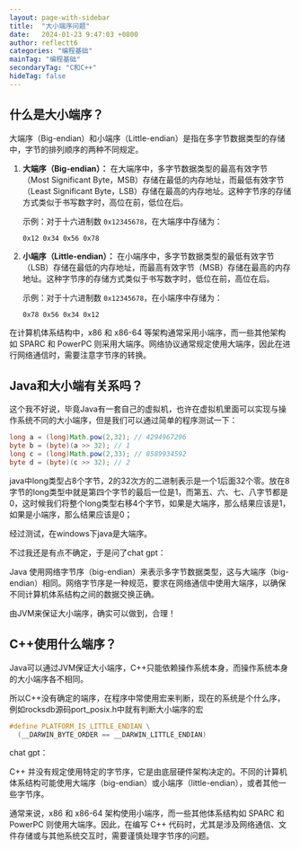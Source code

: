 ```yaml
---
layout: page-with-sidebar
title:  "大小端序问题"
date:   2024-01-23 9:47:03 +0800
author: reflectt6
categories: "编程基础"
mainTag: "编程基础"
secondaryTag: "C和C++"
hideTag: false
---
```


## 什么是大小端序？

大端序（Big-endian）和小端序（Little-endian）是指在多字节数据类型的存储中，字节的排列顺序的两种不同规定。

1. **大端序（Big-endian）：** 在大端序中，多字节数据类型的最高有效字节（Most Significant Byte，MSB）存储在最低的内存地址，而最低有效字节（Least Significant Byte，LSB）存储在最高的内存地址。这种字节序的存储方式类似于书写数字时，高位在前，低位在后。

   示例：对于十六进制数 `0x12345678`，在大端序中存储为：

   ```
   0x12 0x34 0x56 0x78
   ```

2. **小端序（Little-endian）：** 在小端序中，多字节数据类型的最低有效字节（LSB）存储在最低的内存地址，而最高有效字节（MSB）存储在最高的内存地址。这种字节序的存储方式类似于书写数字时，低位在前，高位在后。

   示例：对于十六进制数 `0x12345678`，在小端序中存储为：

   ```
   0x78 0x56 0x34 0x12
   ```

在计算机体系结构中，x86 和 x86-64 等架构通常采用小端序，而一些其他架构如 SPARC 和 PowerPC 则采用大端序。网络协议通常规定使用大端序，因此在进行网络通信时，需要注意字节序的转换。



## Java和大小端有关系吗？

这个我不好说，毕竟Java有一套自己的虚拟机，也许在虚拟机里面可以实现与操作系统不同的大小端序，但是我们可以通过简单的程序测试一下：

```java
long a = (long)Math.pow(2,32); // 4294967296
byte b = (byte)(a >> 32); // 1
long c = (long)Math.pow(2,33); // 8589934592
byte d = (byte)(c >> 32); // 2
```

java中long类型占8个字节，2的32次方的二进制表示是一个1后面32个零。放在8字节的long类型中就是第四个字节的最后一位是1，而第五、六、七、八字节都是0，这时候我们将整个long类型右移4个字节，如果是大端序，那么结果应该是1，如果是小端序，那么结果应该是0；

经过测试，在windows下java是大端序。

不过我还是有点不确定，于是问了chat gpt：

Java 使用网络字节序（big-endian）来表示多字节数据类型，这与大端序（big-endian）相同。网络字节序是一种规范，要求在网络通信中使用大端序，以确保不同计算机体系结构之间的数据交换正确。

由JVM来保证大小端序，确实可以做到，合理！



## C++使用什么端序？

Java可以通过JVM保证大小端序，C++只能依赖操作系统本身，而操作系统本身的大小端序各不相同。

所以C++没有确定的端序，在程序中常使用宏来判断，现在的系统是个什么序，例如rocksdb源码port_posix.h中就有判断大小端序的宏

```c++
#define PLATFORM_IS_LITTLE_ENDIAN \
  (__DARWIN_BYTE_ORDER == __DARWIN_LITTLE_ENDIAN)
```

chat gpt：

C++ 并没有规定使用特定的字节序，它是由底层硬件架构决定的。不同的计算机体系结构可能使用大端序（big-endian）或小端序（little-endian），或者其他一些字节序。

通常来说，x86 和 x86-64 架构使用小端序，而一些其他体系结构如 SPARC 和 PowerPC 则使用大端序。因此，在编写 C++ 代码时，尤其是涉及网络通信、文件存储或与其他系统交互时，需要谨慎处理字节序的问题。



